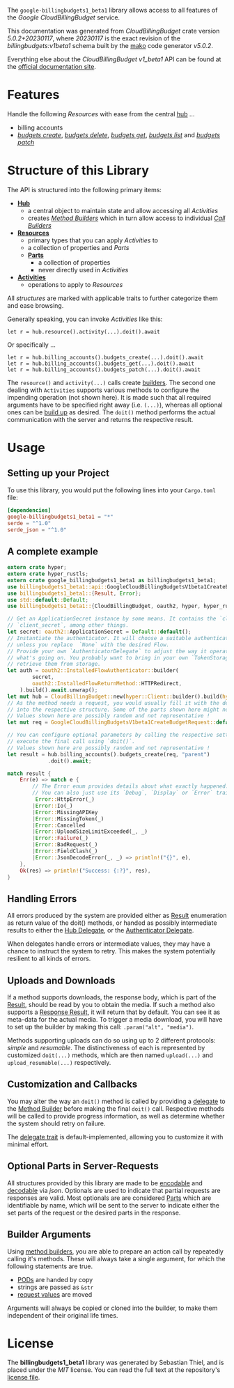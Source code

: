<!---
DO NOT EDIT !
This file was generated automatically from 'src/generator/templates/api/README.md.mako'
DO NOT EDIT !
-->
The `google-billingbudgets1_beta1` library allows access to all features of the *Google CloudBillingBudget* service.

This documentation was generated from *CloudBillingBudget* crate version *5.0.2+20230117*, where *20230117* is the exact revision of the *billingbudgets:v1beta1* schema built by the [mako](http://www.makotemplates.org/) code generator *v5.0.2*.

Everything else about the *CloudBillingBudget* *v1_beta1* API can be found at the
[official documentation site](https://cloud.google.com/billing/docs/how-to/budget-api-overview).
# Features

Handle the following *Resources* with ease from the central [hub](https://docs.rs/google-billingbudgets1_beta1/5.0.2+20230117/google_billingbudgets1_beta1/CloudBillingBudget) ... 

* billing accounts
 * [*budgets create*](https://docs.rs/google-billingbudgets1_beta1/5.0.2+20230117/google_billingbudgets1_beta1/api::BillingAccountBudgetCreateCall), [*budgets delete*](https://docs.rs/google-billingbudgets1_beta1/5.0.2+20230117/google_billingbudgets1_beta1/api::BillingAccountBudgetDeleteCall), [*budgets get*](https://docs.rs/google-billingbudgets1_beta1/5.0.2+20230117/google_billingbudgets1_beta1/api::BillingAccountBudgetGetCall), [*budgets list*](https://docs.rs/google-billingbudgets1_beta1/5.0.2+20230117/google_billingbudgets1_beta1/api::BillingAccountBudgetListCall) and [*budgets patch*](https://docs.rs/google-billingbudgets1_beta1/5.0.2+20230117/google_billingbudgets1_beta1/api::BillingAccountBudgetPatchCall)




# Structure of this Library

The API is structured into the following primary items:

* **[Hub](https://docs.rs/google-billingbudgets1_beta1/5.0.2+20230117/google_billingbudgets1_beta1/CloudBillingBudget)**
    * a central object to maintain state and allow accessing all *Activities*
    * creates [*Method Builders*](https://docs.rs/google-billingbudgets1_beta1/5.0.2+20230117/google_billingbudgets1_beta1/client::MethodsBuilder) which in turn
      allow access to individual [*Call Builders*](https://docs.rs/google-billingbudgets1_beta1/5.0.2+20230117/google_billingbudgets1_beta1/client::CallBuilder)
* **[Resources](https://docs.rs/google-billingbudgets1_beta1/5.0.2+20230117/google_billingbudgets1_beta1/client::Resource)**
    * primary types that you can apply *Activities* to
    * a collection of properties and *Parts*
    * **[Parts](https://docs.rs/google-billingbudgets1_beta1/5.0.2+20230117/google_billingbudgets1_beta1/client::Part)**
        * a collection of properties
        * never directly used in *Activities*
* **[Activities](https://docs.rs/google-billingbudgets1_beta1/5.0.2+20230117/google_billingbudgets1_beta1/client::CallBuilder)**
    * operations to apply to *Resources*

All *structures* are marked with applicable traits to further categorize them and ease browsing.

Generally speaking, you can invoke *Activities* like this:

```Rust,ignore
let r = hub.resource().activity(...).doit().await
```

Or specifically ...

```ignore
let r = hub.billing_accounts().budgets_create(...).doit().await
let r = hub.billing_accounts().budgets_get(...).doit().await
let r = hub.billing_accounts().budgets_patch(...).doit().await
```

The `resource()` and `activity(...)` calls create [builders][builder-pattern]. The second one dealing with `Activities` 
supports various methods to configure the impending operation (not shown here). It is made such that all required arguments have to be 
specified right away (i.e. `(...)`), whereas all optional ones can be [build up][builder-pattern] as desired.
The `doit()` method performs the actual communication with the server and returns the respective result.

# Usage

## Setting up your Project

To use this library, you would put the following lines into your `Cargo.toml` file:

```toml
[dependencies]
google-billingbudgets1_beta1 = "*"
serde = "^1.0"
serde_json = "^1.0"
```

## A complete example

```Rust
extern crate hyper;
extern crate hyper_rustls;
extern crate google_billingbudgets1_beta1 as billingbudgets1_beta1;
use billingbudgets1_beta1::api::GoogleCloudBillingBudgetsV1beta1CreateBudgetRequest;
use billingbudgets1_beta1::{Result, Error};
use std::default::Default;
use billingbudgets1_beta1::{CloudBillingBudget, oauth2, hyper, hyper_rustls, chrono, FieldMask};

// Get an ApplicationSecret instance by some means. It contains the `client_id` and 
// `client_secret`, among other things.
let secret: oauth2::ApplicationSecret = Default::default();
// Instantiate the authenticator. It will choose a suitable authentication flow for you, 
// unless you replace  `None` with the desired Flow.
// Provide your own `AuthenticatorDelegate` to adjust the way it operates and get feedback about 
// what's going on. You probably want to bring in your own `TokenStorage` to persist tokens and
// retrieve them from storage.
let auth = oauth2::InstalledFlowAuthenticator::builder(
        secret,
        oauth2::InstalledFlowReturnMethod::HTTPRedirect,
    ).build().await.unwrap();
let mut hub = CloudBillingBudget::new(hyper::Client::builder().build(hyper_rustls::HttpsConnectorBuilder::new().with_native_roots().https_or_http().enable_http1().enable_http2().build()), auth);
// As the method needs a request, you would usually fill it with the desired information
// into the respective structure. Some of the parts shown here might not be applicable !
// Values shown here are possibly random and not representative !
let mut req = GoogleCloudBillingBudgetsV1beta1CreateBudgetRequest::default();

// You can configure optional parameters by calling the respective setters at will, and
// execute the final call using `doit()`.
// Values shown here are possibly random and not representative !
let result = hub.billing_accounts().budgets_create(req, "parent")
             .doit().await;

match result {
    Err(e) => match e {
        // The Error enum provides details about what exactly happened.
        // You can also just use its `Debug`, `Display` or `Error` traits
         Error::HttpError(_)
        |Error::Io(_)
        |Error::MissingAPIKey
        |Error::MissingToken(_)
        |Error::Cancelled
        |Error::UploadSizeLimitExceeded(_, _)
        |Error::Failure(_)
        |Error::BadRequest(_)
        |Error::FieldClash(_)
        |Error::JsonDecodeError(_, _) => println!("{}", e),
    },
    Ok(res) => println!("Success: {:?}", res),
}

```
## Handling Errors

All errors produced by the system are provided either as [Result](https://docs.rs/google-billingbudgets1_beta1/5.0.2+20230117/google_billingbudgets1_beta1/client::Result) enumeration as return value of
the doit() methods, or handed as possibly intermediate results to either the 
[Hub Delegate](https://docs.rs/google-billingbudgets1_beta1/5.0.2+20230117/google_billingbudgets1_beta1/client::Delegate), or the [Authenticator Delegate](https://docs.rs/yup-oauth2/*/yup_oauth2/trait.AuthenticatorDelegate.html).

When delegates handle errors or intermediate values, they may have a chance to instruct the system to retry. This 
makes the system potentially resilient to all kinds of errors.

## Uploads and Downloads
If a method supports downloads, the response body, which is part of the [Result](https://docs.rs/google-billingbudgets1_beta1/5.0.2+20230117/google_billingbudgets1_beta1/client::Result), should be
read by you to obtain the media.
If such a method also supports a [Response Result](https://docs.rs/google-billingbudgets1_beta1/5.0.2+20230117/google_billingbudgets1_beta1/client::ResponseResult), it will return that by default.
You can see it as meta-data for the actual media. To trigger a media download, you will have to set up the builder by making
this call: `.param("alt", "media")`.

Methods supporting uploads can do so using up to 2 different protocols: 
*simple* and *resumable*. The distinctiveness of each is represented by customized 
`doit(...)` methods, which are then named `upload(...)` and `upload_resumable(...)` respectively.

## Customization and Callbacks

You may alter the way an `doit()` method is called by providing a [delegate](https://docs.rs/google-billingbudgets1_beta1/5.0.2+20230117/google_billingbudgets1_beta1/client::Delegate) to the 
[Method Builder](https://docs.rs/google-billingbudgets1_beta1/5.0.2+20230117/google_billingbudgets1_beta1/client::CallBuilder) before making the final `doit()` call. 
Respective methods will be called to provide progress information, as well as determine whether the system should 
retry on failure.

The [delegate trait](https://docs.rs/google-billingbudgets1_beta1/5.0.2+20230117/google_billingbudgets1_beta1/client::Delegate) is default-implemented, allowing you to customize it with minimal effort.

## Optional Parts in Server-Requests

All structures provided by this library are made to be [encodable](https://docs.rs/google-billingbudgets1_beta1/5.0.2+20230117/google_billingbudgets1_beta1/client::RequestValue) and 
[decodable](https://docs.rs/google-billingbudgets1_beta1/5.0.2+20230117/google_billingbudgets1_beta1/client::ResponseResult) via *json*. Optionals are used to indicate that partial requests are responses 
are valid.
Most optionals are are considered [Parts](https://docs.rs/google-billingbudgets1_beta1/5.0.2+20230117/google_billingbudgets1_beta1/client::Part) which are identifiable by name, which will be sent to 
the server to indicate either the set parts of the request or the desired parts in the response.

## Builder Arguments

Using [method builders](https://docs.rs/google-billingbudgets1_beta1/5.0.2+20230117/google_billingbudgets1_beta1/client::CallBuilder), you are able to prepare an action call by repeatedly calling it's methods.
These will always take a single argument, for which the following statements are true.

* [PODs][wiki-pod] are handed by copy
* strings are passed as `&str`
* [request values](https://docs.rs/google-billingbudgets1_beta1/5.0.2+20230117/google_billingbudgets1_beta1/client::RequestValue) are moved

Arguments will always be copied or cloned into the builder, to make them independent of their original life times.

[wiki-pod]: http://en.wikipedia.org/wiki/Plain_old_data_structure
[builder-pattern]: http://en.wikipedia.org/wiki/Builder_pattern
[google-go-api]: https://github.com/google/google-api-go-client

# License
The **billingbudgets1_beta1** library was generated by Sebastian Thiel, and is placed 
under the *MIT* license.
You can read the full text at the repository's [license file][repo-license].

[repo-license]: https://github.com/Byron/google-apis-rsblob/main/LICENSE.md

